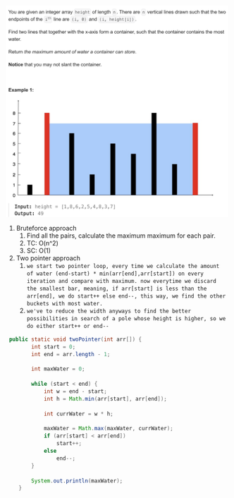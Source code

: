 ![problem](cwmw.png)

1. Bruteforce approach
   1. Find all the pairs, calculate the maximum maximum for each pair.
   2. TC: O(n^2)
   3. SC: O(1)
2. Two pointer approach
   1. `we start two pointer loop, every time we calculate the amount of water (end-start) * min(arr[end],arr[start]) on every iteration and compare with maximum. now everytime we discard the smallest bar, meaning, if arr[start] is less than the arr[end], we do start++ else end--, this way, we find the other buckets with most water.`
   2. `we've to reduce the width anyways to find the better possibilities in search of a pole whose height is higher, so we do either start++ or end--`

```java
 public static void twoPointer(int arr[]) {
        int start = 0;
        int end = arr.length - 1;

        int maxWater = 0;

        while (start < end) {
            int w = end - start;
            int h = Math.min(arr[start], arr[end]);

            int currWater = w * h;

            maxWater = Math.max(maxWater, currWater);
            if (arr[start] < arr[end])
                start++;
            else
                end--;
        }

        System.out.println(maxWater);
    }
```